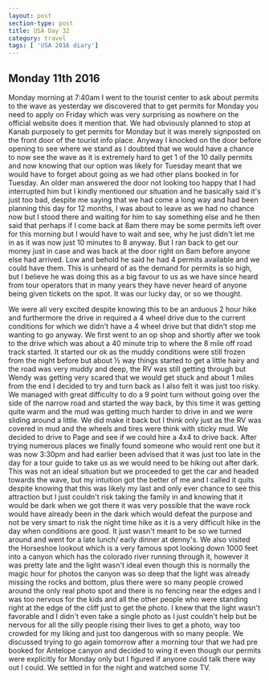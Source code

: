 ```yaml
---
layout: post
section-type: post
title: USA Day 32
category: travel
tags: [ 'USA 2016 diary']
---
```

## Monday 11th 2016  

Monday morning at 7:40am I went to the tourist center to ask about permits to the wave as yesterday we discovered that to get permits for Monday you need to apply on Friday which was very surprising as nowhere on the official website does it mention that. We had obviously planned to stop at Kanab purposely to get permits for Monday but it was merely signposted on the front door of the tourist info place. Anyway I knocked on the door before opening to see where we stand as I doubted that we would have a chance to now see the wave as it is extremely hard to get 1 of the 10 daily permits and now knowing that our option was likely for Tuesday meant that we would have to forget about going as we had other plans booked in for Tuesday. An older man answered the door not looking too happy that I had interrupted him but I kindly mentioned our situation and he basically said it's just too bad, despite me saying that we had come a long way and had been planning this day for 12 months, I was about to leave as we had no chance now but I stood there and waiting for him to say something else and he then said that perhaps if I come back at 8am there may be some permits left over for this morning but I would have to wait and see, why he just didn't let me in as it was now just 10 minutes to 8 anyway. But I ran back to get our money just in case and was back at the door right on 8am before anyone else had arrived. Low and behold he said he had 4 permits available and we could have them. This is unheard of as the demand for permits is so high, but I believe he was doing this as a big favour to us as we have since heard from tour operators that in many years they have never heard of anyone being given tickets on the spot. It was our lucky day, or so we thought.

 We were all very excited despite knowing this to be an arduous 2 hour hike and furthermore the drive in required a 4 wheel drive due to the current conditions for which we didn't have a 4 wheel drive but that didn't stop me wanting to go anyway. We first went to an op shop and shortly after we took to the drive which was about a 40 minute trip to where the 8 mile off road track started. It started our ok as the muddy conditions were still frozen from the night before but about ½ way things started to get a little hairy and the road was very muddy and deep, the RV was still getting through but Wendy was getting very scared that we would get stuck and about 1 miles from the end I decided to try and turn back as I also felt it was just too risky. We managed with great difficulty to do a 9 point turn without going over the side of the narrow road and started the way back, by this time it was getting quite warm and the mud was getting much harder to drive in and we were sliding around a little. We did make it back but I think only just as the RV was covered in mud and the wheels and tires were think with sticky mud. We decided to drive to Page and see if we could hire a 4x4 to drive back. After trying numerous places we finally found someone who would rent one but it was now 3:30pm and had earlier been advised that it was just too late in the day for a tour guide to take us as we would need to be hiking out after dark. This was not an ideal situation but we proceeded to get the car and headed towards the wave, but my intuition got the better of me and I called it quits despite knowing that this was likely my last and only ever chance to see this attraction but I just couldn't risk taking the family in and knowing that it would be dark when we got there it was very possible that the wave rock would have already been in the dark which would defeat the purpose and not be very smart to risk the night time hike as it is a very difficult hike in the day when conditions are good. It just wasn't meant to be so we turned around and went for a late lunch/ early dinner at denny's. We also visited the Horseshoe lookout which is a very famous spot looking down 1000 feet into a canyon which has the colorado river running through it, however it was pretty late and the light wasn't ideal even though this is normally the magic hour for photos the canyon was so deep that the light was already missing the rocks and bottom, plus there were so many people crowed around the only real photo spot and there is no fencing near the edges and I was too nervous for the kids and all the other people who were standing right at the edge of the cliff just to get the photo. I knew that the light wasn't favorable and I didn't even take a single photo as I just couldn't help but be nervous for all the silly people rising their lives to get a photo, way too crowded for my liking and just too dangerous with so many people. We discussed trying to go again tomorrow after a morning tour that we had pre booked for Antelope canyon and decided to wing it even though our permits were explicitly for Monday only but I figured if anyone could talk there way out I could. We settled in for the night and watched some TV.
